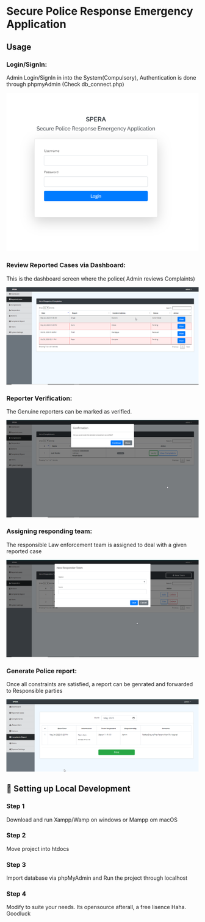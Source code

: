 # Secure Police Response Emergency Application

## Usage

### Login/SignIn:

Admin Login/SignIn in into the System(Compulsory), Authentication is done through phpmyAdmin (Check db_connect.php)

![Image Description](shots/login.png)

### Review Reported Cases via Dashboard:

This is the dashboard screen where the police( Admin reviews Complaints)

![Image Description](shots/cases.png)

### Reporter Verification:

The Genuine reporters can be marked as verified.

![Image Description](shots/verif.png)

### Assigning responding team:

The responsible Law enforcement team is assigned to deal with a given reported case

![Image Description](shots/responding.png)

### Generate Police report:

Once all constraints are satisfied, a report can be genrated and forwarded to Responsible parties

![Image Description](shots/printing.png)


## 🔧 Setting up Local Development

### Step 1

Download and run Xampp/Wamp on windows or Mampp om macOS

### Step 2

Move project into htdocs 

### Step 3

Import database via phpMyAdmin and Run the project through localhost 

### Step 4

Modify to suite your needs. Its opensource afterall, a free lisence Haha. Goodluck